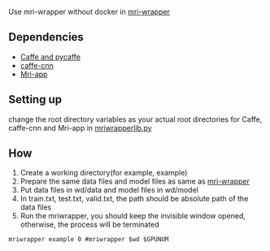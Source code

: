 Use mri-wrapper without docker in [mri-wrapper](https://github.com/gifford-lab/mri-wrapper)

## Dependencies
* [Caffe and pycaffe](http://caffe.berkeleyvision.org/installation.html)
* [caffe-cnn](https://github.com/gifford-lab/caffe-cnn)
* [Mri-app](http://mri.readthedocs.org/en/latest/index.html)

## Setting up
change the root directory variables as your actual root directories for Caffe, caffe-cnn and Mri-app in [mriwrapperlib.py](https://github.com/RickyChanWL/mri-wrapper-no-docker/blob/master/mriwrapperlib.py)

## How
1. Create a working directory(for example, example)
2. Prepare the same data files and model files as same as [mri-wrapper](https://github.com/gifford-lab/mri-wrapper)
3. Put data files in wd/data and model files in wd/model
4. In train.txt, test.txt, valid.txt, the path should be absolute path of the data files
5. Run the mriwrapper, you should keep the invisible window opened, otherwise, the process will be terminated
```
mriwrapper example 0 #mriwrapper $wd $GPUNUM
```
